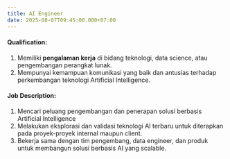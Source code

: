 ```yaml
---
title: AI Engineer
date: 2025-08-07T09:45:00.000+07:00
---
```

#### **Qualification:**

1. Memiliki **pengalaman kerja** di bidang teknologi, data science, atau pengembangan perangkat lunak.  
2. Mempunyai kemampuan komunikasi yang baik dan antusias terhadap perkembangan teknologi Artificial Intelligence. 

#### **Job Description:**

1. Mencari peluang pengembangan dan penerapan solusi berbasis Artificial Intelligence
2. Melakukan eksplorasi dan validasi teknologi AI terbaru untuk diterapkan pada proyek-proyek internal maupun client. 
3. Bekerja sama dengan tim pengembang, data engineer, dan produk untuk membangun solusi berbasis AI yang scalable.
